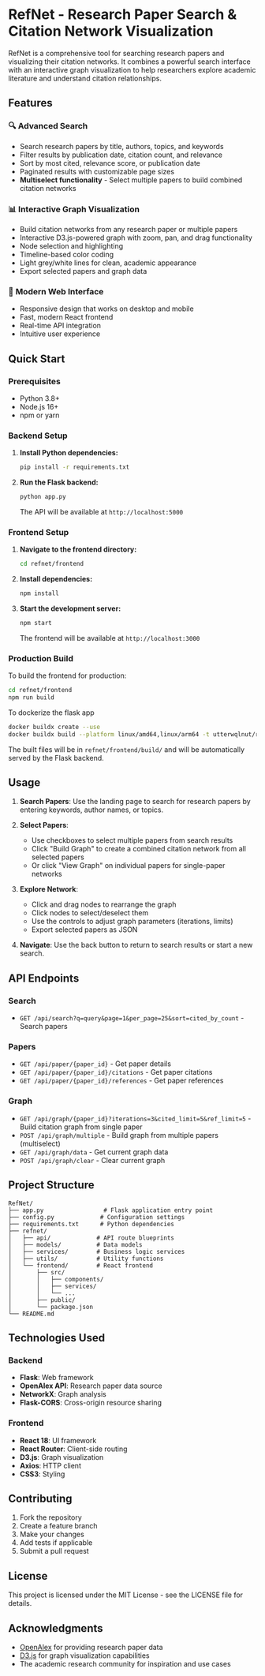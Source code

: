 # RefNet - Research Paper Search & Citation Network Visualization

RefNet is a comprehensive tool for searching research papers and visualizing their citation networks. It combines a powerful search interface with an interactive graph visualization to help researchers explore academic literature and understand citation relationships.

## Features

### 🔍 **Advanced Search**
- Search research papers by title, authors, topics, and keywords
- Filter results by publication date, citation count, and relevance
- Sort by most cited, relevance score, or publication date
- Paginated results with customizable page sizes
- **Multiselect functionality** - Select multiple papers to build combined citation networks

### 📊 **Interactive Graph Visualization**
- Build citation networks from any research paper or multiple papers
- Interactive D3.js-powered graph with zoom, pan, and drag functionality
- Node selection and highlighting
- Timeline-based color coding
- Light grey/white lines for clean, academic appearance
- Export selected papers and graph data

### 🚀 **Modern Web Interface**
- Responsive design that works on desktop and mobile
- Fast, modern React frontend
- Real-time API integration
- Intuitive user experience

## Quick Start

### Prerequisites
- Python 3.8+
- Node.js 16+
- npm or yarn

### Backend Setup

1. **Install Python dependencies:**
   ```bash
   pip install -r requirements.txt
   ```

2. **Run the Flask backend:**
   ```bash
   python app.py
   ```

   The API will be available at `http://localhost:5000`

### Frontend Setup

1. **Navigate to the frontend directory:**
   ```bash
   cd refnet/frontend
   ```

2. **Install dependencies:**
   ```bash
   npm install
   ```

3. **Start the development server:**
   ```bash
   npm start
   ```

   The frontend will be available at `http://localhost:3000`

### Production Build

To build the frontend for production:

```bash
cd refnet/frontend
npm run build
```

To dockerize the flask app
```bash
docker buildx create --use          
docker buildx build --platform linux/amd64,linux/arm64 -t utterwqlnut/refnet:latest --push .
```

The built files will be in `refnet/frontend/build/` and will be automatically served by the Flask backend.

## Usage

1. **Search Papers**: Use the landing page to search for research papers by entering keywords, author names, or topics.

2. **Select Papers**: 
   - Use checkboxes to select multiple papers from search results
   - Click "Build Graph" to create a combined citation network from all selected papers
   - Or click "View Graph" on individual papers for single-paper networks

3. **Explore Network**: 
   - Click and drag nodes to rearrange the graph
   - Click nodes to select/deselect them
   - Use the controls to adjust graph parameters (iterations, limits)
   - Export selected papers as JSON

4. **Navigate**: Use the back button to return to search results or start a new search.

## API Endpoints

### Search
- `GET /api/search?q=query&page=1&per_page=25&sort=cited_by_count` - Search papers

### Papers
- `GET /api/paper/{paper_id}` - Get paper details
- `GET /api/paper/{paper_id}/citations` - Get paper citations
- `GET /api/paper/{paper_id}/references` - Get paper references

### Graph
- `GET /api/graph/{paper_id}?iterations=3&cited_limit=5&ref_limit=5` - Build citation graph from single paper
- `POST /api/graph/multiple` - Build graph from multiple papers (multiselect)
- `GET /api/graph/data` - Get current graph data
- `POST /api/graph/clear` - Clear current graph

## Project Structure

```
RefNet/
├── app.py                 # Flask application entry point
├── config.py             # Configuration settings
├── requirements.txt      # Python dependencies
├── refnet/
│   ├── api/             # API route blueprints
│   ├── models/          # Data models
│   ├── services/        # Business logic services
│   ├── utils/           # Utility functions
│   └── frontend/        # React frontend
│       ├── src/
│       │   ├── components/
│       │   ├── services/
│       │   └── ...
│       ├── public/
│       └── package.json
└── README.md
```

## Technologies Used

### Backend
- **Flask**: Web framework
- **OpenAlex API**: Research paper data source
- **NetworkX**: Graph analysis
- **Flask-CORS**: Cross-origin resource sharing

### Frontend
- **React 18**: UI framework
- **React Router**: Client-side routing
- **D3.js**: Graph visualization
- **Axios**: HTTP client
- **CSS3**: Styling

## Contributing

1. Fork the repository
2. Create a feature branch
3. Make your changes
4. Add tests if applicable
5. Submit a pull request

## License

This project is licensed under the MIT License - see the LICENSE file for details.

## Acknowledgments

- [OpenAlex](https://openalex.org/) for providing research paper data
- [D3.js](https://d3js.org/) for graph visualization capabilities
- The academic research community for inspiration and use cases